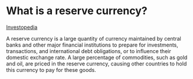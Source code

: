 # What is a reserve currency?
[Investopedia](https://www.investopedia.com/terms/r/reservecurrency.asp)

A reserve currency is a large quantity of currency maintained by central banks and other major financial institutions to prepare for investments, transactions, and international debt obligations, or to influence their domestic exchange rate. A large percentage of commodities, such as gold and oil, are priced in the reserve currency, causing other countries to hold this currency to pay for these goods.